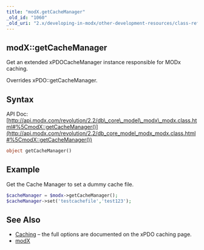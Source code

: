 ```yaml
---
title: "modX.getCacheManager"
_old_id: "1060"
_old_uri: "2.x/developing-in-modx/other-development-resources/class-reference/modx/modx.getcachemanager"
---
```


## modX::getCacheManager

Get an extended xPDOCacheManager instance responsible for MODx caching.

Overrides xPDO::getCacheManager.

## Syntax

API Doc: [http://api.modx.com/revolution/2.2/db\_core\_model\_modx\_modx.class.html#%5CmodX::getCacheManager()](http://api.modx.com/revolution/2.2/db_core_model_modx_modx.class.html#%5CmodX::getCacheManager())

``` php
object getCacheManager()
```

## Example

Get the Cache Manager to set a dummy cache file.

``` php
$cacheManager = $modx->getCacheManager();
$cacheManager->set('testcachefile','test123');
```

## See Also

- [Caching](extending-modx/xpdo/caching "Caching") – the full options are documented on the xPDO caching page.
- [modX](extending-modx/core-model/modx "modX")